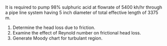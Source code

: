 It is required to pump 98% sulphuric acid at flowrate of 5400 kh/hr through a pipe line system having 5 inch diameter of total effective length of 3375 m.
1) Determine the head loss due to friction.
2) Examine the effect of Reynold number on frictional head loss.
3) Generate Moody chart for turbulant region.
